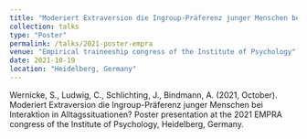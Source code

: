 ```yaml
---
title: "Moderiert Extraversion die Ingroup-Präferenz junger Menschen bei Interaktion in Alltagssituationen?"
collection: talks
type: "Poster"
permalink: /talks/2021-poster-empra
venue: "Empirical traineeship congress of the Institute of Psychology"
date: 2021-10-19
location: "Heidelberg, Germany"
---
```


Wernicke, S., Ludwig, C., Schlichting, J., Bindmann, A. (2021, October). Moderiert Extraversion die Ingroup-Präferenz junger Menschen bei Interaktion in Alltagssituationen? Poster presentation at the 2021 EMPRA congress of the Institute of Psychology, Heidelberg, Germany.